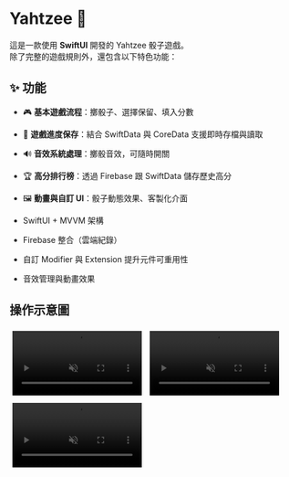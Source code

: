 
# Yahtzee 🎲

這是一款使用 **SwiftUI** 開發的 Yahtzee 骰子遊戲。  
除了完整的遊戲規則外，還包含以下特色功能：

## ✨ 功能
- 🎮 **基本遊戲流程**：擲骰子、選擇保留、填入分數  
- 💾 **遊戲進度保存**：結合 SwiftData 與 CoreData 支援即時存檔與讀取
- 🔊 **音效系統處理**：擲骰音效，可隨時開關  
- 🏆 **高分排行榜**：透過 Firebase 跟 SwiftData 儲存歷史高分  
- 🖼️ **動畫與自訂 UI**：骰子動態效果、客製化介面  

- SwiftUI + MVVM 架構  
- Firebase 整合（雲端紀錄）  
- 自訂 Modifier 與 Extension 提升元件可重用性  
- 音效管理與動畫效果

## 操作示意圖

<video src="assets/demo0.mp4" autoplay loop muted playsinline style="width:45%; margin:5px;"></video>
<video src="assets/demo2.mp4" autoplay loop muted playsinline style="width:45%; margin:5px;"></video>
<video src="assets/demo3.mp4" autoplay loop muted playsinline style="width:45%; margin:5px;"></video>

